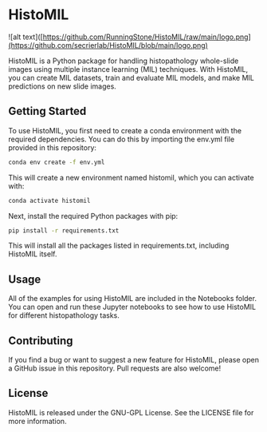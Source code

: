 # HistoMIL
![alt text]([https://github.com/RunningStone/HistoMIL/raw/main/logo.png](https://github.com/secrierlab/HistoMIL/blob/main/logo.png)


HistoMIL is a Python package for handling histopathology whole-slide images using multiple instance learning (MIL) techniques. With HistoMIL, you can create MIL datasets, train and evaluate MIL models, and make MIL predictions on new slide images.

## Getting Started

To use HistoMIL, you first need to create a conda environment with the required dependencies. You can do this by importing the env.yml file provided in this repository:

```bash
conda env create -f env.yml
```
This will create a new environment named histomil, which you can activate with:

```bash
conda activate histomil
```

Next, install the required Python packages with pip:

```bash
pip install -r requirements.txt
```
This will install all the packages listed in requirements.txt, including HistoMIL itself.

## Usage

All of the examples for using HistoMIL are included in the Notebooks folder. You can open and run these Jupyter notebooks to see how to use HistoMIL for different histopathology tasks.

## Contributing

If you find a bug or want to suggest a new feature for HistoMIL, please open a GitHub issue in this repository. Pull requests are also welcome!

## License

HistoMIL is released under the GNU-GPL License. See the LICENSE file for more information.
